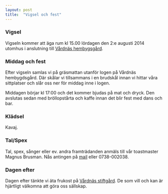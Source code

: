 ```yaml
---
layout: post
title:  "Vigsel och fest"
---
```


### Vigsel
Vigseln kommer att äga rum kl 15.00 lördagen den 2:e augusti 2014 utomhus i anslutning till [Vårdnäs hembygsgård][plats].

### Middag och fest
Efter vigseln samlas vi på gräsmattan utanför logen på Vårdnäs hembygdsgård. Där skålar vi tillsammans i en brudskål innan vi hittar våra sittplatser och slår oss ner för middag inne i logen.

Middagen börjar kl 17:00 och det kommer bjudas på mat och dryck.  Den avslutas sedan med bröllopstårta och kaffe innan det blir fest med dans och bar.

### Klädsel
Kavaj.

### Tal/Spex
Tal, spex, sånger eller ev. andra framträdanden anmäls till vår toastmaster Magnus Brusman. Nås antingen på [mail](mailto:mankan111@gmail.com) eller 0738-002038.

### Dagen efter
Dagen efter tänkte vi äta frukost på [Vårdnäs stiftgård][plats]. De som vill och kan är hjärtligt välkomna att göra oss sällskap.

[plats]: /bra-att-veta.html
